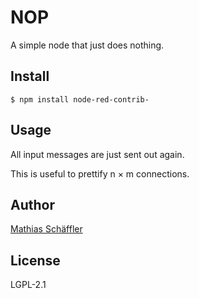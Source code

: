 # NOP

A simple node that just does nothing.

## Install

```
$ npm install node-red-contrib-
```

## Usage

All input messages are just sent out again.

This is useful to prettify n × m connections.

## Author

[Mathias Schäffler](https://github.com/m-schaeffler)

## License

LGPL-2.1
